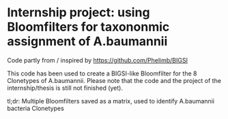 # Internship project: using Bloomfilters for taxononmic assignment of A.baumannii
Code partly from / inspired by https://github.com/Phelimb/BIGSI

This code has been used to create a BIGSI-like Bloomfilter for the 8 Clonetypes of A.baumannii. Please note that the code and the project of the internship/thesis is still not finished (yet).

tl;dr: Multiple Bloomfilters saved as a matrix, used to identify A.baumannii bacteria Clonetypes

